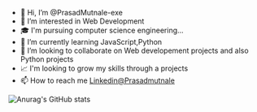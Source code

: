 - 👋 Hi, I’m @PrasadMutnale-exe
- 👀 I’m interested in Web Development
- 🎓 I'm pursuing computer science engineering...
- 🌱 I’m currently learning JavaScript,Python
- 💞️ I’m looking to collaborate on Web developement projects and also Python projects
- 📈 I'm looking to grow my skills through a projects
- 📫 How to reach me [Linkedin@Prasadmutnale](https://www.linkedin.com/in/prasad-mutnale-b75a2b200/)


![Anurag's GitHub stats](https://github-readme-stats.vercel.app/api?username=PrasadMutnale-exe&theme=codeSTACKr&show_icons=true)

